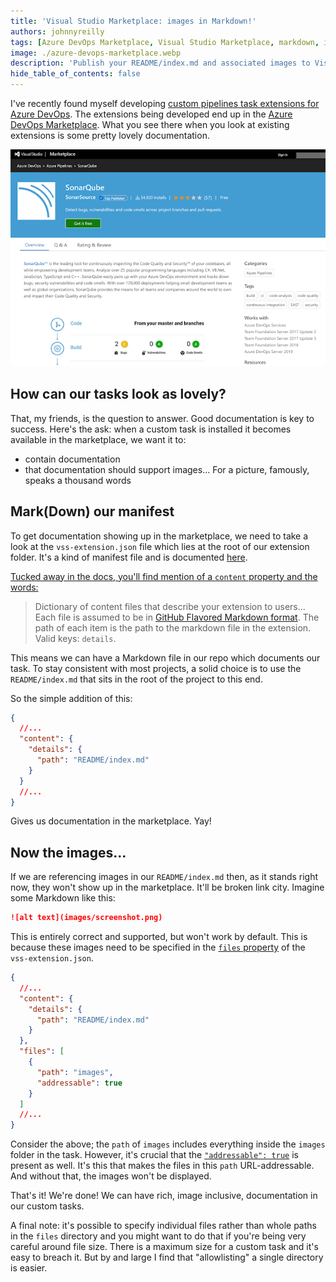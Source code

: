 ```yaml
---
title: 'Visual Studio Marketplace: images in Markdown!'
authors: johnnyreilly
tags: [Azure DevOps Marketplace, Visual Studio Marketplace, markdown, images]
image: ./azure-devops-marketplace.webp
description: 'Publish your README/index.md and associated images to Visual Studio Marketplace.'
hide_table_of_contents: false
---
```


I've recently found myself developing [custom pipelines task extensions for Azure DevOps](https://docs.microsoft.com/en-us/azure/devops/extend/develop/add-build-task?view=azure-devops). The extensions being developed end up in the [Azure DevOps Marketplace](https://marketplace.visualstudio.com/azuredevops). What you see there when you look at existing extensions is some pretty lovely documentation.

![screenshot of a rich Markdown powered screen with images in Visual Studio Marketplace](azure-devops-marketplace.webp)

## How can our tasks look as lovely?

That, my friends, is the question to answer. Good documentation is key to success. Here's the ask: when a custom task is installed it becomes available in the marketplace, we want it to:

- contain documentation
- that documentation should support images... For a picture, famously, speaks a thousand words

## Mark(Down) our manifest

To get documentation showing up in the marketplace, we need to take a look at the `vss-extension.json` file which lies at the root of our extension folder. It's a kind of manifest file and is documented [here](https://docs.microsoft.com/en-us/azure/devops/extend/develop/manifest?view=azure-devops).

[Tucked away in the docs, you'll find mention of a `content` property and the words:](https://docs.microsoft.com/en-us/azure/devops/extend/develop/manifest?view=azure-devops#discovery-attributes)

> Dictionary of content files that describe your extension to users... Each file is assumed to be in [GitHub Flavored Markdown format](https://help.github.com/articles/github-flavored-markdown/). The path of each item is the path to the markdown file in the extension. Valid keys: `details`.

This means we can have a Markdown file in our repo which documents our task. To stay consistent with most projects, a solid choice is to use the `README/index.md` that sits in the root of the project to this end.

So the simple addition of this:

```json
{
  //...
  "content": {
    "details": {
      "path": "README/index.md"
    }
  }
  //...
}
```

Gives us documentation in the marketplace. Yay!

## Now the images...

If we are referencing images in our `README/index.md` then, as it stands right now, they won't show up in the marketplace. It'll be broken link city. Imagine some Markdown like this:

```md
![alt text](images/screenshot.png)
```

This is entirely correct and supported, but won't work by default. This is because these images need to be specified in the [`files` property](https://docs.microsoft.com/en-us/azure/devops/extend/develop/manifest?view=azure-devops#files) of the `vss-extension.json`.

```json
{
  //...
  "content": {
    "details": {
      "path": "README/index.md"
    }
  },
  "files": [
    {
      "path": "images",
      "addressable": true
    }
  ]
  //...
}
```

Consider the above; the `path` of `images` includes everything inside the `images` folder in the task. However, it's crucial that the [`"addressable": true`](https://docs.microsoft.com/en-us/azure/devops/extend/develop/manifest?view=azure-devops#properties-1) is present as well. It's this that makes the files in this `path` URL-addressable. And without that, the images won't be displayed.

That's it! We're done! We can have rich, image inclusive, documentation in our custom tasks.

A final note: it's possible to specify individual files rather than whole paths in the `files` directory and you might want to do that if you're being very careful around file size. There is a maximum size for a custom task and it's easy to breach it. But by and large I find that "allowlisting" a single directory is easier.
